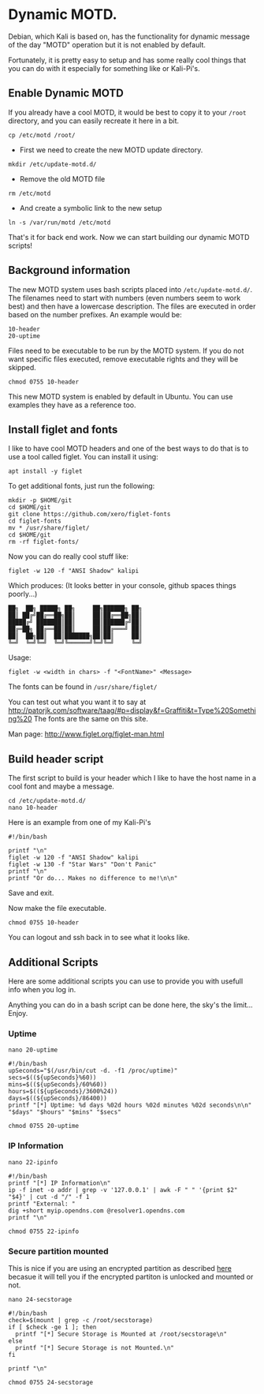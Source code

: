 # Dynamic MOTD.
Debian, which Kali is based on, has the functionality for dynamic message of the day "MOTD" operation but it is not enabled by default. 

Fortunately, it is pretty easy to setup and has some really cool things that you can do with it especially for something like or Kali-Pi's.

## Enable Dynamic MOTD
If you already have a cool MOTD, it would be best to copy it to your `/root` directory, and you can easily recreate it here in a bit.

`cp /etc/motd /root/`

- First we need to create the new MOTD update directory.

`mkdir /etc/update-motd.d/`

- Remove the old MOTD file

`rm /etc/motd`

- And create a symbolic link to the new setup

`ln -s /var/run/motd /etc/motd`

That's it for back end work. Now we can start building our dynamic MOTD scripts!

## Background information
The new MOTD system uses bash scripts placed into `/etc/update-motd.d/`. The filenames need to start with numbers (even numbers seem to work best) and then have a lowercase description. The files are executed in order based on the number prefixes. An example would be:

```
10-header
20-uptime
```

Files need to be executable to be run by the MOTD system. If you do not want specific files executed, remove executable rights and they will be skipped.

`chmod 0755 10-header`

This new MOTD system is enabled by default in Ubuntu. You can use examples they have as a reference too.

## Install figlet and fonts
I like to have cool MOTD headers and one of the best ways to do that is to use a tool called figlet. You can install it using:

`apt install -y figlet`

To get additional fonts, just run the following:

```
mkdir -p $HOME/git
cd $HOME/git
git clone https://github.com/xero/figlet-fonts
cd figlet-fonts
mv * /usr/share/figlet/
cd $HOME/git
rm -rf figlet-fonts/
```

Now you can do really cool stuff like:

`figlet -w 120 -f "ANSI Shadow" kalipi`

Which produces: (It looks better in your console, github spaces things poorly...)

```
██╗  ██╗ █████╗ ██╗     ██╗██████╗ ██╗
██║ ██╔╝██╔══██╗██║     ██║██╔══██╗██║
█████╔╝ ███████║██║     ██║██████╔╝██║
██╔═██╗ ██╔══██║██║     ██║██╔═══╝ ██║
██║  ██╗██║  ██║███████╗██║██║     ██║
╚═╝  ╚═╝╚═╝  ╚═╝╚══════╝╚═╝╚═╝     ╚═╝
```

Usage: 

`figlet -w <width in chars> -f "<FontName>" <Message>`

The fonts can be found in `/usr/share/figlet/`

You can test out what you want it to say at http://patorjk.com/software/taag/#p=display&f=Graffiti&t=Type%20Something%20 The fonts are the same on this site.

Man page: http://www.figlet.org/figlet-man.html

## Build header script
The first script to build is your header which I like to have the host name in a cool font and maybe a message.

```
cd /etc/update-motd.d/
nano 10-header
```

Here is an example from one of my Kali-Pi's

```
#!/bin/bash

printf "\n"
figlet -w 120 -f "ANSI Shadow" kalipi
figlet -w 130 -f "Star Wars" "Don't Panic"
printf "\n"
printf "Or do... Makes no difference to me!\n\n"
```

Save and exit.

Now make the file executable.

`chmod 0755 10-header`

You can logout and ssh back in to see what it looks like.

## Additional Scripts
Here are some additional scripts you can use to provide you with usefull info when you log in.

Anything you can do in a bash script can be done here, the sky's the limit... Enjoy.

### Uptime
`nano 20-uptime`

```
#!/bin/bash
upSeconds="$(/usr/bin/cut -d. -f1 /proc/uptime)"
secs=$((${upSeconds}%60))
mins=$((${upSeconds}/60%60))
hours=$((${upSeconds}/3600%24))
days=$((${upSeconds}/86400))
printf "[*] Uptime: %d days %02d hours %02d minutes %02d seconds\n\n" "$days" "$hours" "$mins" "$secs"
```

`chmod 0755 20-uptime`

### IP Information
`nano 22-ipinfo`

```
#!/bin/bash
printf "[*] IP Information\n"
ip -f inet -o addr | grep -v '127.0.0.1' | awk -F " " '{print $2" "$4}' | cut -d "/" -f 1
printf "External: "
dig +short myip.opendns.com @resolver1.opendns.com
printf "\n"
```

`chmod 0755 22-ipinfo`

### Secure partition mounted
This is nice if you are using an encrypted partition as described [here](https://github.com/sn0wfa11/Kali-Pi/blob/master/secure_storage.md) becasue it will tell you if the encrypted partiton is unlocked and mounted or not.

`nano 24-secstorage`

```
#!/bin/bash
check=$(mount | grep -c /root/secstorage)
if [ $check -ge 1 ]; then
  printf "[*] Secure Storage is Mounted at /root/secstorage\n"
else
  printf "[*] Secure Storage is not Mounted.\n"
fi

printf "\n"
```

`chmod 0755 24-secstorage`
